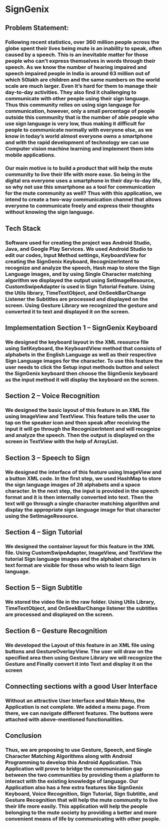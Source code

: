 # SignGenix

## Problem Statement:

### Following recent statistics, over 360 million people across the globe spent their lives being mute is an inability to speak, often caused by a speech. This is an inevitable matter for those people who can’t express themselves in words through their speech. As we know the number of hearing impaired and speech impaired people in India is around 63 million out of which 50lakh are children and the same numbers on the world scale are much larger. Even it’s hard for them to manage their day-to-day activities. They also find it challenging to communicate with other people using their sign language. Thus this community relies on using sign language for communication, however, only a small percentage of people outside this community that is the number of able people who use sign language is very low, thus making it difficult for people to communicate normally with everyone else, as we know in today’s world almost everyone owns a smartphone and with the rapid development of technology we can use Computer vision machine learning and implement them into mobile applications.
### Our main motive is to build a product that will help the mute community to live their life with more ease. So being in the digital era everyone uses a smartphone in their day-to-day life, so why not use this smartphone as a tool for communication for the mute community as well? Thus with this application, we intend to create a two-way communication channel that allows everyone to communicate freely and express their thoughts without knowing the sign language.

## Tech Stack
### Software used for creating the project was Android Studio, Java, and Google Play Services. We used Android Studio to edit our codes, Input Method settings, KeyboardView for creating the SignGenix Keyboard, RecognizerIntent to recognize and analyze the speech, Hash map to store the Sign Language images, and by using Single Character matching algorithm we displayed the output using SetImageResource, CustomSwipeAdapter is used in Sign Tutorial Feature. Using the Utils library, TimeTextObject, and OnSeekBarChange Listener the Subtitles are processed and displayed on the screen. Using Gesture Library we recognized the gesture and converted it to text and displayed it on the screen.

## Implementation Section 1 – SignGenix Keyboard
### We designed the keyboard layout in the XML resource file using SetKeyboard, the KeyboardView method that consists of alphabets in the English Language as well as their respective Sign Language images for the character. To use this feature the user needs to click the Setup input methods button and select the SignGenix keyboard then choose the SignGenix keyboard as the input method it will display the keyboard on the screen.
## Section 2 – Voice Recognition
### We designed the basic layout of this feature in an XML file using ImageView and TextView. This feature tells the user to tap on the speaker icon and then speak after receiving the input it will go through the RecognizerIntent and will recognize and analyze the speech. Then the output is displayed on the screen in TextView with the help of ArrayList.
## Section 3 – Speech to Sign
### We designed the interface of this feature using ImageView and a button XML code. In the first step, we used HashMap to store the sign language images of 26 alphabets and a space character. In the next step, the input is provided in the speech format and it is then internally converted into text. Then the text will go through a single character matching algorithm and display the appropriate sign language image for that character using the SetImageResource.
## Section 4 – Sign Tutorial
### We designed the container layout for this feature in the XML file. Using CustomSwipeAdapter, ImageView, and TextView the tutorial Sign language images and the alphabet characters in text format are visible for those who wish to learn Sign language.
## Section 5 – Sign Subtitle
### We stored the video file in the raw folder. Using Utils Library, TimeTextObject, and OnSeekBarChange listener the subtitles are processed and displayed on the screen.
## Section 6 – Gesture Recognition
### We developed the Layout of this feature in an XML file using buttons and GestureOverlayView. The user will draw on the specified area then using Gesture Library we will recognize the Gesture and Finally convert it into Text and display it on the screen
## Connecting sections with a good User Interface
### Without an attractive User Interface and Main Menu, the Application is not complete. We added a menu page. From there, we can navigate different features. The buttons were attached with above-mentioned functionalities.

## Conclusion
### Thus, we are proposing to use Gesture, Speech, and Single Character Matching Algorithms along with Android Programming to develop this Android Application. This Application will prove to bridge the communication gap between the two communities by providing them a platform to interact with the existing knowledge of language. Our Application also has a few extra features like SignGenix Keyboard, Voice Recognition, Sign Tutorial, Sign Subtitle, and Gesture Recognition that will help the mute community to live their life more easily. This application will help the people belonging to the mute society by providing a better and more convenient means of life by communicating with other people.
